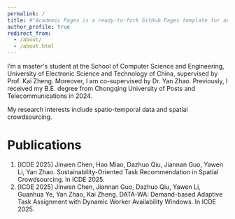 ```yaml
---
permalink: /
title: #"Academic Pages is a ready-to-fork GitHub Pages template for academic personal websites"
author_profile: true
redirect_from: 
  - /about/
  - /about.html
---
```


I’m a master's student at the School of Computer Science and Engineering, University of Electronic Science and Technology of China, supervised by Prof. Kai Zheng. Moreover, I am co-supervised by Dr. Yan Zhao. Previously, I received my B.E. degree from Chongqing University of Posts and Telecommunications in 2024.

My research interests include spatio-temporal data and spatial crowdsourcing.

Publications
======
1. [ICDE 2025] Jinwen Chen, Hao Miao, Dazhuo Qiu, Jiannan Guo, Yawen Li, Yan Zhao. Sustainability-Oriented Task Recommendation in Spatial Crowdsourcing. In ICDE 2025.
2. [ICDE 2025] Jinwen Chen, Jiannan Guo, Dazhuo Qiu, Yawen Li, Guanhua Ye, Yan Zhao, Kai Zheng. DATA-WA: Demand-based Adaptive Task Assignment with Dynamic Worker Availability Windows. In ICDE 2025.

